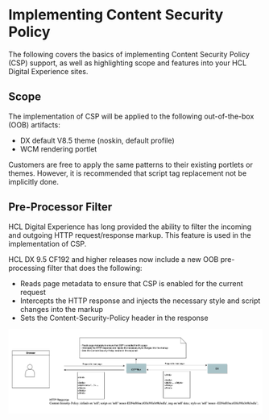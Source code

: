 # Implementing Content Security Policy

The following covers the basics of implementing Content Security Policy \(CSP\) support, as well as highlighting scope and features into your HCL Digital Experience sites.

## Scope

The implementation of CSP will be applied to the following out-of-the-box \(OOB\) artifacts:

-   DX default V8.5 theme \(noskin, default profile\)
-   WCM rendering portlet

Customers are free to apply the same patterns to their existing portlets or themes. However, it is recommended that script tag replacement not be implicitly done.

## Pre-Processor Filter

HCL Digital Experience has long provided the ability to filter the incoming and outgoing HTTP request/response markup. This feature is used in the implementation of CSP.

HCL DX 9.5 CF192 and higher releases now include a new OOB pre-processing filter that does the following:

-   Reads page metadata to ensure that CSP is enabled for the current request
-   Intercepts the HTTP response and injects the necessary style and script changes into the markup
-   Sets the Content-Security-Policy header in the response

![Content Security Policy Implementation flow](../../../../../../images/csp-implementation-flow-2.png)



